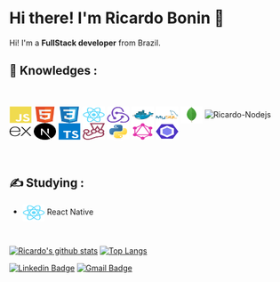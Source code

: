 # Hi there! I'm Ricardo Bonin 👋
 Hi! I'm a **FullStack developer** from Brazil. 

<div>
  <h2>🧠 Knowledges :</h2>
   <br/>
   <br/>
   <img align="center" alt="Ricardo-Js" height="30" width="40" src="https://raw.githubusercontent.com/devicons/devicon/master/icons/javascript/javascript-plain.svg">
   <img align="center" alt="Ricardo-HTML" height="30" width="40" src="https://raw.githubusercontent.com/devicons/devicon/master/icons/html5/html5-original.svg">
   <img align="center" alt="Ricardo-CSS" height="30" width="40" src="https://raw.githubusercontent.com/devicons/devicon/master/icons/css3/css3-original.svg">
   <img align="center" alt="Ricardo-React" height="30" width="40" src="https://raw.githubusercontent.com/devicons/devicon/master/icons/react/react-original.svg">
   <img align="center" alt="Ricardo-Redux" height="30" width="40" src="https://raw.githubusercontent.com/devicons/devicon/master/icons/redux/redux-original.svg">
   <img align="center" alt="Ricardo-Docker" height="30" width="40" src="https://raw.githubusercontent.com/devicons/devicon/master/icons/docker/docker-original.svg">
   <img align="center" alt="Ricardo-Mysql" height="30" width="40" src="https://raw.githubusercontent.com/devicons/devicon/master/icons/mysql/mysql-original-wordmark.svg">
   <img align="center" alt="Ricardo-MongoDB" height="30" width="40" src="https://raw.githubusercontent.com/devicons/devicon/master/icons/mongodb/mongodb-original.svg">
   <img align="center" alt="Ricardo-Nodejs" height="30" width="40" src="https://cdn.jsdelivr.net/gh/devicons/devicon/icons/nodejs/nodejs-original.svg">
   <img align="center" alt="Ricardo-Express" height="30" width="40" src="https://raw.githubusercontent.com/devicons/devicon/master/icons/express/express-original.svg">
   <img align="center" alt="Ricardo-Next" height="30" width="40" src="https://raw.githubusercontent.com/devicons/devicon/master/icons/nextjs/nextjs-original.svg">
   <img align="center" alt="Ricardo-Ts" height="30" width="40" src="https://raw.githubusercontent.com/devicons/devicon/master/icons/typescript/typescript-plain.svg">
   <img align="center" alt="Ricardo-Jest" height="30" width="40" src="https://raw.githubusercontent.com/devicons/devicon/master/icons/jest/jest-plain.svg">
   <img align="center" alt="Ricardo-Python" height="30" width="40" src="https://raw.githubusercontent.com/devicons/devicon/master/icons/python/python-original.svg">
   <img align="center" alt="Ricardo-React" height="30" width="40" src="https://raw.githubusercontent.com/devicons/devicon/master/icons/graphql/graphql-plain.svg">
   <img align="center" alt="Ricardo-EsLint" height="30" width="40" src="https://raw.githubusercontent.com/devicons/devicon/master/icons/eslint/eslint-original.svg">
</div>
<br/>
<br/>

<div>
  <h2>✍️ Studying :</h2>

   - <img align="center" alt="Ricardo-React" height="30" width="40" src="https://raw.githubusercontent.com/devicons/devicon/master/icons/react/react-original.svg"> React Native
</div>
<br/>

[![Ricardo's github stats](https://github-readme-stats.vercel.app/api?username=RicardoBonin&show_icons=true&theme=radical&bg_color=30,0d0d0d,191919&title_color=fff&text_color=fff&icon_color=79ff97)](https://github.com/RicardoBonin/github-readme-stats)
[![Top Langs](https://github-readme-stats.vercel.app/api/top-langs/?username=RicardoBonin&layout=compact&theme=radical&bg_color=30,0d0d0d,191919&title_color=fff&text_color=fff&icon_color=79ff97)](https://github.com/RicardoBonin/github-readme-stats)

[![Linkedin Badge](https://img.shields.io/badge/-LinkedIn-blue?style=flat-square&logo=Linkedin&logoColor=white&link=https://www.linkedin.com/in/ricardo-bonin-dev/)](https://www.linkedin.com/in/ricardo-bonin-dev/) [![Gmail Badge](https://img.shields.io/badge/-Gmail-c14438?style=flat-square&logo=Gmail&logoColor=white&link=ricardo.bonin.rb@gmail.com)](mailto:danielbeckeralves@gmail.com)
